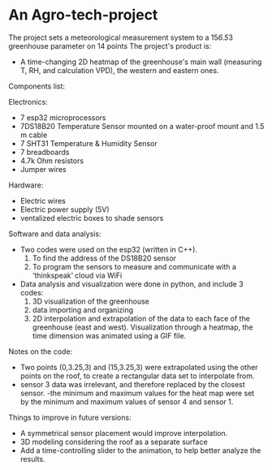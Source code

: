 # An Agro-tech-project
The project sets a meteorological measurement system to a 15*6.5*3 greenhouse parameter on 14 points
The project's product is:
- A time-changing 2D heatmap of the greenhouse's main wall (measuring T, RH, and calculation VPD), the western and eastern ones.

Components list:

Electronics:
- 7 esp32 microprocessors
- 7DS18B20 Temperature Sensor mounted on a water-proof mount and 1.5 m cable
- 7 SHT31 Temperature & Humidity Sensor
- 7 breadboards
- 4.7k Ohm resistors
- Jumper wires

Hardware:
- Electric wires
- Electric power supply (5V)
- ventalized electric boxes to shade sensors 

Software and data analysis:
- Two codes were used on the esp32 (written in C++).
	1) To find the address of the DS18B20 sensor
	2) To program the sensors to measure and communicate with a ‘thinkspeak’ cloud via WiFi
- Data analysis and visualization were done in python, and include 3 codes:
	1) 3D visualization of the greenhouse
	2) data importing and organizing
	3) 2D interpolation and extrapolation of the data to each face of the greenhouse (east and west). Visualization through a heatmap, the time dimension was animated using a GIF file.

Notes on the code:
- Two points (0,3.25,3) and (15,3.25,3) were extrapolated using the other points on the roof, to create a rectangular data set to interpolate from.
- sensor 3 data was irrelevant, and therefore replaced by the closest sensor.
-the minimum and maximum values for the heat map were set by the minimum and maximum values of sensor 4 and sensor 1.
 
Things to improve in future versions:
- A symmetrical sensor placement would improve interpolation.
- 3D modeling considering the roof as a separate surface
- Add a time-controlling slider to the animation, to help better analyze the results. 
